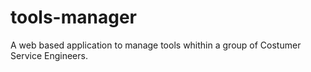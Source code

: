 # tools-manager
A web based application to manage tools whithin a group of Costumer Service Engineers.  
